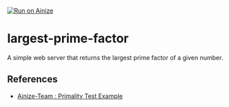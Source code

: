 [![Run on Ainize](https://ainize.ai/images/run_on_ainize_button.svg)](https://ainize.web.app/redirect?git_repo=https://github.com/htcrefactor/largest-prime-factor)

# largest-prime-factor
A simple web server that returns the largest prime factor of a given number.

## References
- [Ainize-Team : Primality Test Example](https://github.com/ainize-team/ainize-run-primality-test-example)
